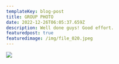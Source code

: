```yaml
---
templateKey: blog-post
title: GROUP PHOTO
date: 2022-12-26T06:05:37.659Z
description: Well done guys! Good effort.
featuredpost: true
featuredimage: /img/file_020.jpeg
---
```

![](/img/file_020.jpeg)